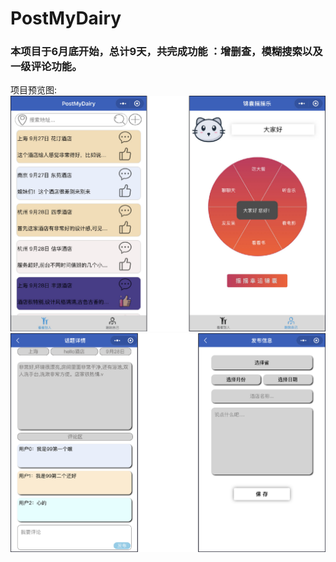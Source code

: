 # PostMyDairy

### 本项目于6月底开始，总计9天，共完成功能 ：增删查，模糊搜索以及一级评论功能。
项目预览图:
![image](https://github.com/QingyeHe/PostMyDairy/blob/master/images/preview1.png)
![image](https://github.com/QingyeHe/PostMyDairy/blob/master/images/preview2.png)
